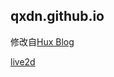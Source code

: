## qxdn.github.io
修改自[Hux Blog](https://github.com/Huxpro)

[live2d](https://github.com/fghrsh/live2d_demo)